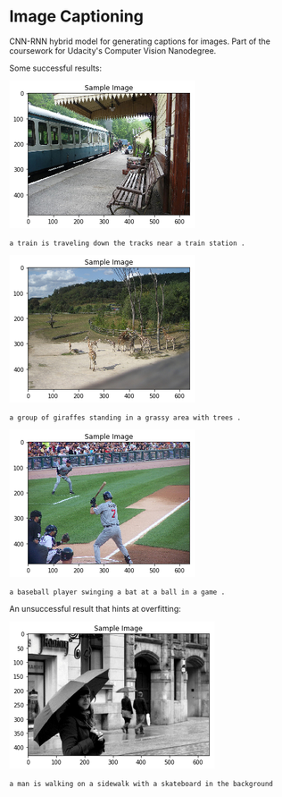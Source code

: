 # Image Captioning

CNN-RNN hybrid model for generating captions for images. Part of the coursework for Udacity's Computer Vision Nanodegree.

Some successful results:

![Prediction 0](images/prediction_0.png)

`a train is traveling down the tracks near a train station .`

![Prediction 1](images/prediction_1.png)

`a group of giraffes standing in a grassy area with trees .`

![Prediction 2](images/prediction_2.png)

`a baseball player swinging a bat at a ball in a game .`

An unsuccessful result that hints at overfitting:

![Prediction 3](images/prediction_3.png)

`a man is walking on a sidewalk with a skateboard in the background`
